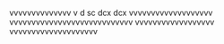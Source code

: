 vvvvvvvvvvvvvv v d sc dcx dcx
vvvvvvvvvvvvvvvvvvv
vvvvvvvvvvvvvvvvvvvvvvvvvvvv
vvvvvvvvvvvvvvvvvv
vvvvvvvvvvvvvvvvvvvv
